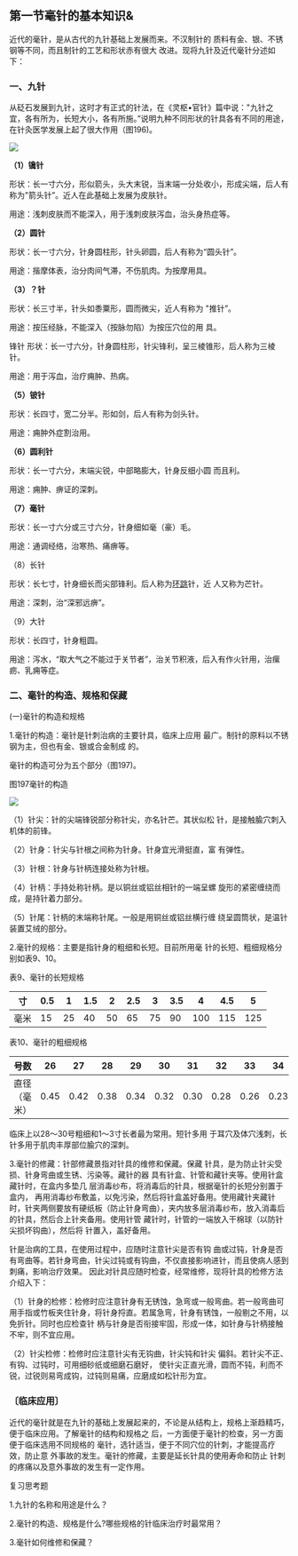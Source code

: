## 第一节毫针的基本知识&

近代的毫针，是从古代的九针基础上发展而来。不汉制针的 质料有金、银、不锈钢等不同，而且制针的工艺和形状赤有很大 改进。现将九针及近代毫针分述如下：

### 一、九针

从砭石发展到九针，这时才有正式的针法，在《灵枢•官针》篇中说："九针之宜，各有所为，长短大小，各有所施。”说明九种不同形状的针具各有不同的用途，在针灸医学发展上起了很大作用（图196)。

![](img/图196.jpg)

**（1）镵针**

形状：长一寸六分，形似箭头，头大末锐，当末端一分处收小，形成尖端，后人有称为"箭头针”。近人在此基础上发展为皮肤针。

用途：浅刺皮肤而不能深入，用于浅刺皮肤泻血，治头身热症等。

**（2）圆针**

形状：长一寸六分，针身圆柱形，针头卵圆，后人有称为“圆头针”。

用途：揩摩体表，治分肉间气滞，不伤肌肉。为按摩用具。

**（3）？针**

形状：长三寸半，针头如黍粟形，圆而微尖，近人有称为 "推针”。

用途：按压经脉，不能深入（按脉勿陷）为按压穴位的用 具。	

锋针
形状：长一寸六分，针身圆柱形，针尖锋利，呈三棱锥形，后人称为三棱针。

用途：用于泻血，治疗痈肿、热病。

**（5）铍针**	

形状：长四寸，宽二分半。形如剑，后人有称为剑头针。

用途：痈肿外症割治用。

**（6）圆利针**

形状：长一寸六分，末端尖锐，中部略膨大，针身反细小圆 而且利。

用途：痈肿、痹证的深刺。

**（7）毫针**

形状：长一寸六分或三寸六分，针身细如毫（豪）毛。

用途：通调经络，治寒热、痛痹等。

（8）长针

形状：长七寸，针身细长而尖部锋利。后人称为[环跳](https://www.gmzyjc.com/read/zjs/zjs3.1.9-12-0.0.3.3.30.md)针，近 人又称为芒针。

用途：深刺，治“深邪远痹”。

（9）大针

形状：长四寸，针身粗圆。

用途：泻水，“取大气之不能过于关节者”，治关节积液，后入有作火针用，治瘰疬、乳痈等症。

### 二、毫针的构造、规格和保藏

(一)毫针的构造和规格

1.毫针的构造：毫针是针刺治病的主要针具，临床上应用 最广。制针的原料以不锈钢为主，但也有金、银或合金制成 的。

毫针的构造可分为五个部分（图197)。

图197毫针的构造

![](img/图197.jpg)

（1）针尖：针的尖端锋锐部分称针尖，亦名针芒。其状似松 针，是接触腧穴刺入机体的前锋。

（2）针身：针尖与针根之间称为针身。针身宜光滑挺直，富 有弹性。

（3）针根：针身与针柄连接处称为针根。

（4）针柄：手持处称针柄。是以铜丝或铝丝相针的一端呈螺 旋形的紧密缠绕而成，是持针着力部分。

（5）针尾：针柄的末端称针尾。一般是用铜丝或铝丝横行缠 绕呈圆筒状，是温针装置艾绒的部分。

2.毫针的规格：主要是指针身的粗细和长短。目前所用毫 针的长短、粗细规格分别如表9、10。

表9、毫针的长短规格

| **寸** | 0.5  | 1    | 1.5  | 2    | 2.5  | 3    | 3.5  | 4    | 4.5  | 5    |
| ------ | ---- | ---- | ---- | ---- | ---- | ---- | ---- | ---- | ---- | ---- |
| 毫米   | 15   | 25   | 40   | 50   | 65   | 75   | 90   | 100  | 115  | 125  |

表10、毫针的粗细规格

| 号数         | 26   | 27   | 28   | 29   | 30   | 31   | 32   | 33   | 34   | 35   |
| ------------ | ---- | ---- | ---- | ---- | ---- | ---- | ---- | ---- | ---- | ---- |
| 直径（毫米） | 0.45 | 0.42 | 0.38 | 0.34 | 0.32 | 0.30 | 0.28 | 0.26 | 0.23 | 0.22 |

临床上以28〜30号粗细和1〜3寸长者最为常用。短针多用 于耳穴及体穴浅刺，长针多用于肌肉丰厚部位腧穴的深刺。

3.毫针的修藏：针部修藏景指对针具的维修和保藏。保藏 针具，是为防止针尖受损、针身弯曲或生锈、污染等。藏针的器 具有针盒、针管和藏针夹等。使用针盒藏针时，在盒内多垫几 层消毒纱布，将消毒后的针具，根据毫针的长短分别置于盒内， 再用消毒纱布敷盖，以免污染，然后将针盒盖好备用。使用藏针夹藏针时，针夹两侧要放有硬纸板（防止针身弯曲），夹内放多层消毒纱布，放入消毒后的针具，然后合上针夹备用。使用针管 藏针时，针管的一端放入干棉球（以防针尖损坏钩曲），然后将 针置入，盖好备用。

针是治病的工具，在使用过程中，应随时注意针尖是否有钩 曲或过钝，针身是否有弯曲等。若针身弯曲，针尖过钝或有钩曲，不仅直接影响进针，而且使病人感到刺痛，影响治疗效果。
因此对针具应随时检查，经常维修，现将针具的检修方法介绍入下：

（1）针身的检修：检修时应注意针身有无锈蚀，急弯或一般弯曲。若一般弯曲可用手指或竹板夹住针身，将针身捋直。若属急弯，针身有锈蚀，一般剔之不用，以免折针。同时也应检查针 柄与针身是否衔接牢固，形成一体，如针身与针柄接触不牢，则不宜应用。

（2）针尖检修：检修时应注意针尖有无钩曲，针尖钝和针尖 偏斜。若针尖不正、有钩、过钝时，可用细砂纸或细磨石磨好， 使针尖正直光滑，圆而不钝，利而不锐，过锐则易弯成钩，过钝则易痛，应磨成如松针形为宜。

### 〔临床应用〕

近代的毫针就是在九针的基础上发展起来的，不论是从结构上，规格上渐趋精巧，便于临床应用。了解毫针的结构和规格之 后，一方面便于毫针的检查，另一方面便于临床选用不同规格的 毫针，选针适当，便于不同穴位的针刺，才能提高疗效，防止意 外事故的发生。毫针的修藏，主要是延长针具的使用寿命和防止 针刺的疼痛以及意外事故的发生有一定作用。

复习思考题

1.九针的名称和用途是什么？

2.毫针的构造、规格是什么?哪些规格的针临床治疗时最常用？

3.毫针如何维修和保藏？
